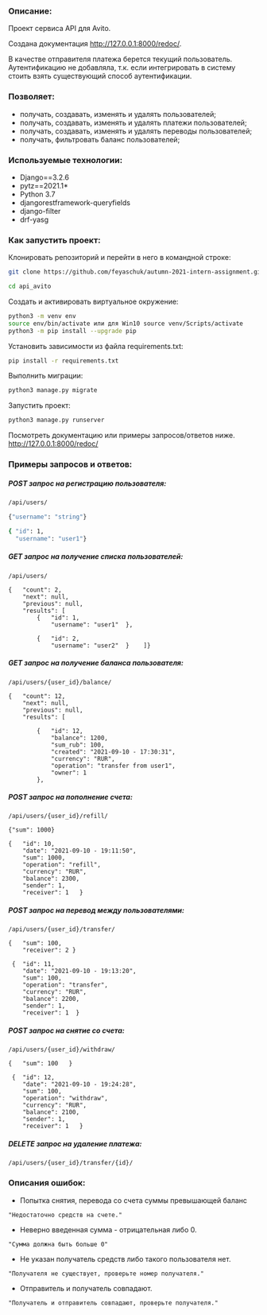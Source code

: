 ### Описание:
Проект сервиса API для Avito.

Создана документация http://127.0.0.1:8000/redoc/.

В качестве отправителя платежа берется текущий пользователь. 
Аутентификацию не добавляла, т.к. если интегрировать в систему стоить взять существующий способ аутентификации.

### Позволяет:
* получать, создавать, изменять и удалять пользователей;
* получать, создавать, изменять и удалять платежи пользователей;
* получать, создавать, изменять и удалять переводы пользователей;
* получать, фильтровать баланс пользователей;

### Используемые технологии:
* Django==3.2.6
* pytz==2021.1* 
* Python 3.7
* djangorestframework-queryfields
* django-filter
* drf-yasg

### Как запустить проект:
Клонировать репозиторий и перейти в него в командной строке:
```bash
git clone https://github.com/feyaschuk/autumn-2021-intern-assignment.git
```
```bash
cd api_avito
```
Cоздать и активировать виртуальное окружение:
```bash
python3 -m venv env
source env/bin/activate или для Win10 source venv/Scripts/activate
python3 -m pip install --upgrade pip
```
Установить зависимости из файла requirements.txt:
```bash
pip install -r requirements.txt
```
Выполнить миграции:
```bash
python3 manage.py migrate
```
Запустить проект:
```bash
python3 manage.py runserver
```
Посмотреть документацию или примеры запросов/ответов ниже.
http://127.0.0.1:8000/redoc/


### Примеры запросов и ответов:
##### POST запрос на регистрацию пользователя:
```bash
/api/users/
```
```bash
{"username": "string"}
```
```bash
{ "id": 1,
  "username": "user1"}
```
##### GET запрос на получение списка пользователей:
```
/api/users/
```
```
{   "count": 2,
    "next": null,
    "previous": null,
    "results": [
        {   "id": 1,
            "username": "user1"  },
            
        {   "id": 2,
            "username": "user2"  }    ]}
```
##### GET запрос на получение баланса пользователя:
```
/api/users/{user_id}/balance/
```
```
{   "count": 12,
    "next": null,
    "previous": null,
    "results": [
        
        {   "id": 12,
            "balance": 1200,
            "sum_rub": 100,
            "created": "2021-09-10 - 17:30:31",
            "currency": "RUR",
            "operation": "transfer from user1",
            "owner": 1
        },
```
##### POST запрос на пополнение счета:
```
/api/users/{user_id}/refill/
```
```
{"sum": 1000}
```
```
{   "id": 10,
    "date": "2021-09-10 - 19:11:50",
    "sum": 1000,
    "operation": "refill",
    "currency": "RUR",
    "balance": 2300,
    "sender": 1,
    "receiver": 1   }
```
##### POST запрос на перевод между пользователями:
```
/api/users/{user_id}/transfer/
```
```
{   "sum": 100,
    "receiver": 2 }
```
```
 {  "id": 11,
    "date": "2021-09-10 - 19:13:20",
    "sum": 100,
    "operation": "transfer",
    "currency": "RUR",
    "balance": 2200,
    "sender": 1,
    "receiver": 1  }
```
##### POST запрос на снятие со счета:
```
/api/users/{user_id}/withdraw/
```
```
{   "sum": 100   }
```
```
 {  "id": 12,
    "date": "2021-09-10 - 19:24:28",
    "sum": 100,
    "operation": "withdraw",
    "currency": "RUR",
    "balance": 2100,
    "sender": 1,
    "receiver": 1   }
```
##### DELETE запрос на удаление платежа:
```
/api/users/{user_id}/transfer/{id}/
```

### Описания ошибок:
* Попытка снятия, перевода со счета суммы превышающей баланс
```
"Недостаточно средств на счете."
```
* Неверно введенная сумма - отрицательная либо 0.
```
"Сумма должна быть больше 0"
```
* Не указан получатель средств либо такого пользователя нет.
```
"Получателя не существует, проверьте номер получателя."
```
* Отправитель и получатель совпадают.
```
"Получатель и отправитель совпадают, проверьте получателя."
```
